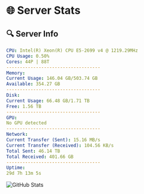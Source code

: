 # 🌐 Server Stats
## 🔍 Server Info
```yaml
CPU: Intel(R) Xeon(R) CPU E5-2699 v4 @ 1219.29MHz
CPU Usage: 0.50%
Cores: 44P | 88T
-----------------------------------
Memory:
Current Usage: 146.04 GB/503.74 GB
Available: 354.27 GB
-----------------------------------
Disk:
Current Usage: 66.48 GB/1.71 TB
Free: 1.56 TB
-----------------------------------
GPU:
No GPU detected
-----------------------------------
Network:
Current Transfer (Sent): 15.16 MB/s
Current Transfer (Received): 104.56 KB/s
Total Sent: 46.14 TB
Total Received: 401.66 GB
-----------------------------------
Uptime:
29d 7h 13m 5s
```
![GitHub Stats](https://img.shields.io/badge/Updated-2025-04-06_04:35:54-blue)